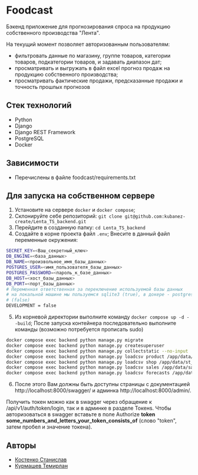 # Foodcast

Бэкенд приложение для прогнозирования спроса на продукцию собственного производства "Лента".

На текущий момент позволяет авторизованным пользователям:
 - фильтровать данные по магазину, группе товаров, категории товаров, подкатегории товаров, и задавать диапазон дат;
 - просматривать и выгружать в файл excel прогноз продаж на продукцию собственного производства;
 - просматривать фактические продажи, предсказанные продажи и точность прошлых прогнозов

## Стек технологий
- Python
- Django
- Django REST Framework
- PostgreSQL
- Docker

## Зависимости
- Перечислены в файле foodcast/requirements.txt

## Для запуска на собственном сервере

1. Установите на сервере `docker` и `docker compose`;
2. Склонируйте себе репозиторий:
`git clone git@github.com:kubanez-create/Lenta_TS_backend.git`
3. Перейдите в созданную папку:
`cd Lenta_TS_backend`
4. Создайте в корне проекта файл `.env`;
Внесите в данный файл переменные окружения:
```bash
SECRET_KEY=<Ваш_секретный_ключ>
DB_ENGINE=<база_данных>
DB_NAME=<произвольное_имя_базы_данных>
POSTGRES_USER=<имя_пользователя_базы_данных>
POSTGRES_PASSWORD=<пароль_к_базе_данных>
DB_HOST=<хост_базы_данных>
DB_PORT=<порт_базы_данных>
# Переменная ответственная за переключение используемой базы данных
# на локальной машине мы пользуемся sqlite3 (true), в докере - postgresql
# (false)
DEVELOPMENT = false
```
5. Из корневой директории выполните команду `docker compose up -d --build`;
После запуска контейнера последовательно выполните команды (возможно потребуется прописать sudo)
```bash
docker compose exec backend python manage.py migrate
docker compose exec backend python manage.py createsuperuser
docker compose exec backend python manage.py collectstatic --no-input
docker compose exec backend python manage.py loadcsv product /app/data/pr_df.csv
docker compose exec backend python manage.py loadcsv shop /app/data/st_df.csv
docker compose exec backend python manage.py loadcsv sales /app/data/sales_df_train_truncated.csv
docker compose exec backend python manage.py loadcsv forecasts /app/data/sales_submission_trancated.csv
```
6. После этого Вам должны быть доступны страницы с документацией http://localhost:8000/swagger/ и админка http://localhost:8000/admin/.

Получить токен можно как в swagger через обращение к /api/v1/auth/token/login, так и в админке в разделе Токенs.
Чтобы авторизоваться в swagger вставьте в поле Authorize
**token some_numbers_and_letters_your_token_consists_of** (cлово "token", затем пробел и значение токена).

## Авторы

- [Костенко Станислав](https://github.com/kubanez-create)
- [Курмашев Темирлан](https://github.com/timxt23)
